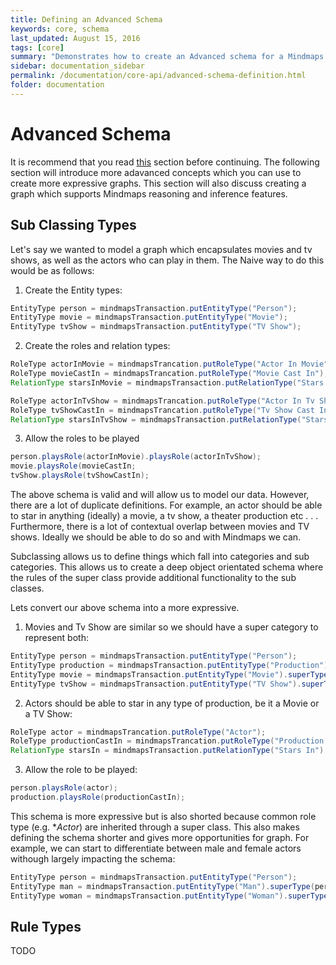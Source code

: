 ```yaml
---
title: Defining an Advanced Schema
keywords: core, schema
last_updated: August 15, 2016
tags: [core]
summary: "Demonstrates how to create an Advanced schema for a Mindmaps knowledge graph"
sidebar: documentation_sidebar
permalink: /documentation/core-api/advanced-schema-definition.html
folder: documentation
---
```


# Advanced Schema

It is recommend that you read [this](core/defining-schema-simple.html) section before continuing.
The following section will introduce more adavanced concepts which you can use to create more expressive graphs.
This section will also discuss creating a graph which supports Mindmaps reasoning and inference features.

## Sub Classing Types

Let's say we wanted to model a graph which encapsulates movies and tv shows, as well as the actors who can play in them.
The Naive way to do this would be as follows:

1. Create the Entity types:
```java
EntityType person = mindmapsTransaction.putEntityType("Person");
EntityType movie = mindmapsTransaction.putEntityType("Movie");
EntityType tvShow = mindmapsTransaction.putEntityType("TV Show");
```

2. Create the roles and relation types:

```java
RoleType actorInMovie = mindmapsTrancation.putRoleType("Actor In Movie");
RoleType movieCastIn = mindmapsTrancation.putRoleType("Movie Cast In");
RelationType starsInMovie = mindmapsTransaction.putRelationType("Stars In Movie").hasRole(actorInMovie).hasRole(movieCastIn);
```


```java
RoleType actorInTvShow = mindmapsTrancation.putRoleType("Actor In Tv Show");
RoleType tvShowCastIn = mindmapsTrancation.putRoleType("Tv Show Cast In");
RelationType starsInTvShow = mindmapsTransaction.putRelationType("Stars In Tv Show").hasRole(actorInTvShow).hasRole(tvShowCastIn);
```

3. Allow the roles to be played

```java
person.playsRole(actorInMovie).playsRole(actorInTvShow);
movie.playsRole(movieCastIn;
tvShow.playsRole(tvShowCastIn);
```

The above schema is valid and will allow us to model our data. However, there are a lot of duplicate definitions.
For example, an actor should be able to star in anything (ideally) a movie, a tv show, a theater production etc . . .
Furthermore, there is a lot of contextual overlap between movies and TV shows.
Ideally we should be able to do so and with Mindmaps we can.

Subclassing allows us to define things which fall into categories and sub categories.
This allows us to create a deep object orientated schema where the rules of the super class provide additional functionality to the sub classes.

Lets convert our above schema into a more expressive.

1. Movies and Tv Show are similar so we should have a super category to represent both:

```java
EntityType person = mindmapsTransaction.putEntityType("Person");
EntityType production = mindmapsTransaction.putEntityType("Production");
EntityType movie = mindmapsTransaction.putEntityType("Movie").superType();
EntityType tvShow = mindmapsTransaction.putEntityType("TV Show").superType(production);
```

2. Actors should be able to star in any type of production, be it a Movie or a TV Show:

```java
RoleType actor = mindmapsTrancation.putRoleType("Actor");
RoleType productionCastIn = mindmapsTrancation.putRoleType("Production Cast In");
RelationType starsIn = mindmapsTransaction.putRelationType("Stars In").hasRole(actor).hasRole(productionCastIn);
```

3. Allow the role to be played:

```java
person.playsRole(actor);
production.playsRole(productionCastIn);
```

This schema is more expressive but is also shorted because common role type (e.g. **Actor*) are inherited through a super class.
This also makes defining the schema shorter and gives more opportunities for graph.
For example, we can start to differentiate between male and female actors withough largely impacting the schema:

```java
EntityType person = mindmapsTransaction.putEntityType("Person");
EntityType man = mindmapsTransaction.putEntityType("Man").superType(person);
EntityType woman = mindmapsTransaction.putEntityType("Woman").superType();
```

## Rule Types

TODO
